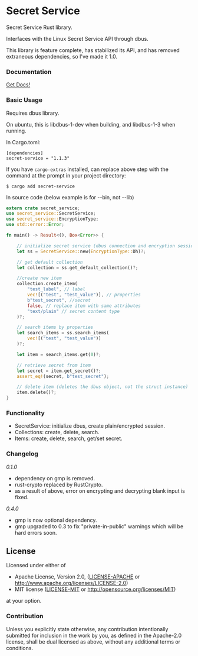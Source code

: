 # Secret Service

Secret Service Rust library.

Interfaces with the Linux Secret Service API through dbus.

This library is feature complete, has stabilized its API, and has removed extraneous dependencies, so I've made it 1.0.

### Documentation

[Get Docs!](https://docs.rs/secret-service/1.0.0/secret_service/)

### Basic Usage

Requires dbus library.

On ubuntu, this is libdbus-1-dev when building, and libdbus-1-3 when running.

In Cargo.toml:

```
[dependencies]
secret-service = "1.1.3"
```

If you have `cargo-extras` installed, can replace above step with the command at the prompt in your project directory:

```
$ cargo add secret-service
```

In source code (below example is for --bin, not --lib)

```rust
extern crate secret_service;
use secret_service::SecretService;
use secret_service::EncryptionType;
use std::error::Error;

fn main() -> Result<(), Box<Error>> {

    // initialize secret service (dbus connection and encryption session)
    let ss = SecretService::new(EncryptionType::Dh)?;

    // get default collection
    let collection = ss.get_default_collection()?;

    //create new item
    collection.create_item(
        "test_label", // label
        vec![("test", "test_value")], // properties
        b"test_secret", //secret
        false, // replace item with same attributes
        "text/plain" // secret content type
    )?;

    // search items by properties
    let search_items = ss.search_items(
        vec![("test", "test_value")]
    )?;

    let item = search_items.get(0)?;

    // retrieve secret from item
    let secret = item.get_secret()?;
    assert_eq!(secret, b"test_secret");

    // delete item (deletes the dbus object, not the struct instance)
    item.delete()?;
}
```

### Functionality

- SecretService: initialize dbus, create plain/encrypted session.
- Collections: create, delete, search.
- Items: create, delete, search, get/set secret.


### Changelog
_0.1.0_
- dependency on gmp is removed.
- rust-crypto replaced by RustCrypto.
- as a result of above, error on encrypting and decrypting blank input is fixed.

_0.4.0_
- gmp is now optional dependency.
- gmp upgraded to 0.3 to fix "private-in-public" warnings which will be hard errors soon.


## License

Licensed under either of

* Apache License, Version 2.0, ([LICENSE-APACHE](LICENSE-APACHE) or http://www.apache.org/licenses/LICENSE-2.0)
* MIT license ([LICENSE-MIT](LICENSE-MIT) or http://opensource.org/licenses/MIT)

at your option.

### Contribution

Unless you explicitly state otherwise, any contribution intentionally submitted for inclusion in the work by you, as defined in the Apache-2.0 license, shall be dual licensed as above, without any additional terms or conditions.
  
